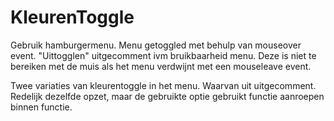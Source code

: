 # KleurenToggle

Gebruik hamburgermenu. Menu getoggled met behulp van mouseover event. "Uittogglen" uitgecomment ivm bruikbaarheid menu. Deze is niet te bereiken met de muis
als het menu verdwijnt met een mouseleave event. 

Twee variaties van kleurentoggle in het menu. Waarvan uit uitgecomment. Redelijk dezelfde opzet, maar de gebruikte optie gebruikt functie aanroepen binnen functie. 
